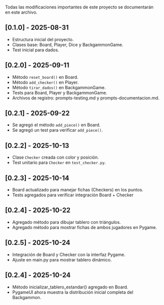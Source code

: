 
Todas las modificaciones importantes de este proyecto se documentarán en este archivo.

## [0.1.0] - 2025-08-31

- Estructura inicial del proyecto.
- Clases base: Board, Player, Dice y BackgammonGame.
- Test inicial para dados.
## [0.2.0] - 2025-09-11
- Método `reset_board()` en Board.
- Método `add_checker()` en Player.
- Método `tirar_dados()` en BackgammonGame.
- Tests para Board, Player y BackgammonGame.
- Archivos de registro: prompts-testing.md y prompts-documentacion.md.
## [0.2.1] - 2025-09-22
- Se agregó el método `add_piece()` en Board.
- Se agregó un test para verificar `add_piece()`.
## [0.2.2] - 2025-10-13
- Clase `Checker` creada con color y posición.
- Test unitario para `Checker` en `test_checker.py`.
## [0.2.3] - 2025-10-14
- Board actualizado para manejar fichas (Checkers) en los puntos.
- Tests agregados para verificar integración Board + Checker
## [0.2.4] - 2025-10-22
- Agregado método para dibujar tablero con triángulos.
- Agregado método para mostrar fichas de ambos jugadores en Pygame.
## [0.2.5] - 2025-10-24
- Integración de Board y Checker con la interfaz Pygame.
- Ajuste en main.py para mostrar tablero dinámico.
## [0.2.4] - 2025-10-24
- Método inicializar_tablero_estandar() agregado en Board.
- PygameUI ahora muestra la distribución inicial completa del Backgammon.
